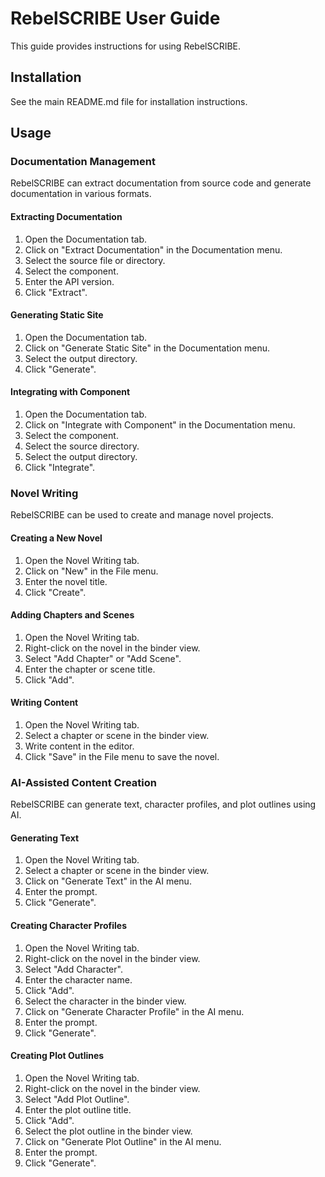 # RebelSCRIBE User Guide

This guide provides instructions for using RebelSCRIBE.

## Installation

See the main README.md file for installation instructions.

## Usage

### Documentation Management

RebelSCRIBE can extract documentation from source code and generate documentation in various formats.

#### Extracting Documentation

1. Open the Documentation tab.
2. Click on "Extract Documentation" in the Documentation menu.
3. Select the source file or directory.
4. Select the component.
5. Enter the API version.
6. Click "Extract".

#### Generating Static Site

1. Open the Documentation tab.
2. Click on "Generate Static Site" in the Documentation menu.
3. Select the output directory.
4. Click "Generate".

#### Integrating with Component

1. Open the Documentation tab.
2. Click on "Integrate with Component" in the Documentation menu.
3. Select the component.
4. Select the source directory.
5. Select the output directory.
6. Click "Integrate".

### Novel Writing

RebelSCRIBE can be used to create and manage novel projects.

#### Creating a New Novel

1. Open the Novel Writing tab.
2. Click on "New" in the File menu.
3. Enter the novel title.
4. Click "Create".

#### Adding Chapters and Scenes

1. Open the Novel Writing tab.
2. Right-click on the novel in the binder view.
3. Select "Add Chapter" or "Add Scene".
4. Enter the chapter or scene title.
5. Click "Add".

#### Writing Content

1. Open the Novel Writing tab.
2. Select a chapter or scene in the binder view.
3. Write content in the editor.
4. Click "Save" in the File menu to save the novel.

### AI-Assisted Content Creation

RebelSCRIBE can generate text, character profiles, and plot outlines using AI.

#### Generating Text

1. Open the Novel Writing tab.
2. Select a chapter or scene in the binder view.
3. Click on "Generate Text" in the AI menu.
4. Enter the prompt.
5. Click "Generate".

#### Creating Character Profiles

1. Open the Novel Writing tab.
2. Right-click on the novel in the binder view.
3. Select "Add Character".
4. Enter the character name.
5. Click "Add".
6. Select the character in the binder view.
7. Click on "Generate Character Profile" in the AI menu.
8. Enter the prompt.
9. Click "Generate".

#### Creating Plot Outlines

1. Open the Novel Writing tab.
2. Right-click on the novel in the binder view.
3. Select "Add Plot Outline".
4. Enter the plot outline title.
5. Click "Add".
6. Select the plot outline in the binder view.
7. Click on "Generate Plot Outline" in the AI menu.
8. Enter the prompt.
9. Click "Generate".
